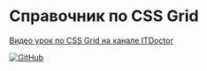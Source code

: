 # Справочник по CSS Grid

[Видео урок по CSS Grid на канале ITDoctor](https://youtu.be/yfDwiukzuUQ)

[![GitHub](https://img.shields.io/badge/-Мой_GitHub-333?style=for-the-badge&logo=GitHub&logoColor=fff)](https://github.com/morphIsmail)